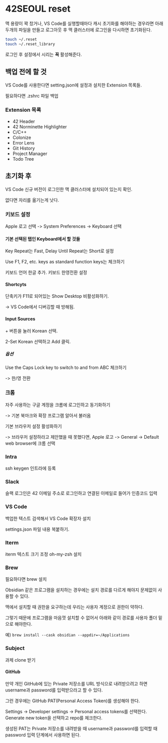 # 42SEOUL reset

맥 용량이 꽉 찼거나, VS Code를 실행할때마다 캐시 초기화를 해야하는 경우라면 아래 두개의 파일을 만들고 로그아웃 후 맥 클러스터에 로그인을 다시하면 초기화된다.

```bash
touch ~/.reset
touch ~/.reset_library
```

로그인 후 설정에서 시리는 **꼭** 활성해준다.

## 백업 전에 할 것

VS Code를 사용한다면 setting.json에 설정과 설치한 Extension 목록들.

필요하다면 .zshrc 파일 백업

### Extension 목록

- 42 Header
- 42 Norminette Highlighter
- C/C++
- Colonize
- Error Lens
- Git History
- Project Manager
- Todo Tree

## 초기화 후

VS Code 신규 버전이 로그인한 맥 클러스터에 설치되어 있는지 확인.

없다면 자리를 옮기는게 낫다.

### 키보드 설정
Apple 로고 선택 -> System Preferences -> Keyboard 선택

#### 기본 선택된 탭인 Keyboard에서 할 것들
Key Repeat는 Fast, Delay Until Repeat는 Short로 설정

Use F1, F2, etc. keys as standard function keys는 체크하기

키보드 언어 한글 추가. 키보드 한영전환 설정

#### Shortcyts
단축키가 F11로 되어있는 Show Desktop 비활성화하기.

-> VS Code에서 디버깅할 때 방해됨.

#### Input Sources
\+ 버튼을 눌러 Korean 선택.

2-Set Korean 선택하고 Add 클릭.

##### 옵션
Use the Caps Lock key to switch to and from ABC 체크하기

-> 한/영 전환

### 크롬
자주 사용하는 구글 계정을 크롬에 로그인하고 동기화하기

-> 기본 북마크와 확장 프로그램 알아서 불러옴

기본 브라우저 설정 활성화하기

-> 브라우저 설정하라고 제안했을 때 못했다면, Apple 로고 -> General -> Default web browser에 크롬 선택

### Intra
ssh keygen 인트라에 등록

### Slack
슬랙 로그인은 42 이메일 주소로 로그인하고 연결된 이메일로 들어가 인증코드 입력

### VS Code
백업한 텍스트 검색해서 VS Code 확장자 설치

settings.json 파일 내용 복붙하기.

### Iterm
iterm 텍스트 크기 조정
oh-my-zsh 설치

### Brew
필요하다면 brew 설치

Obsidian 같은 프로그램을 설치하는 경우에는 설치 경로를 다르게 해야지 문제없이 사용할 수 있다.

맥에서 설치할 때 권한을 요구하는데 우리는 사용자 계정으로 권한이 약하다.

그렇기 때문에 프로그램을 마음껏 설치할 수 없어서 아래와 같이 경로를 사용자 폴더 밑으로 해야한다.

예) `brew install --cask obsidian --appdir=~/Applications`

### Subject
과제 clone 받기

#### GitHub
만약 개인 GitHub에 있는 Private 저장소를 URL 방식으로 내려받으려고 하면 username과 password를 입력받으라고 할 수 있다.

그런 경우에는 GitHub PAT(Personal Access Token)를 생성해야 한다.

Settings -> Developer settings -> Personal access tokens를 선택한다.
Generate new token을 선택하고 repo를 체크한다.

생성된 PAT는 Private 저장소를 내려받을 때 username과 password를 입력할 때 password 입력 단계에서 사용하면 된다.
